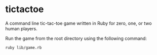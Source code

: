 # tictactoe
A command line tic-tac-toe game written in Ruby for zero, one, or two human players.

Run the game from the root directory using the following command:
```
ruby lib/game.rb
```
